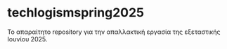 # techlogismspring2025
Το απαραίτητο repository για την απαλλακτική εργασία της εξεταστικής Ιουνίου 2025.
